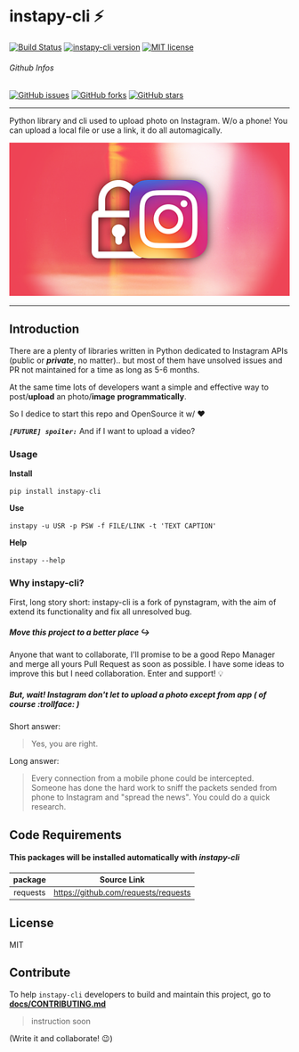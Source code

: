 # **instapy-cli** :zap:

[![Build Status](https://travis-ci.org/b3nab/instapy-cli.svg?branch=master)](https://travis-ci.org/b3nab/instapy-cli)
[![instapy-cli version](https://img.shields.io/pypi/v/instapy-cli.svg)](https://pypi.org/project/instapy-cli)
[![MIT license](https://img.shields.io/github/license/b3nab/instapy-cli.svg)](https://github.com/b3nab/instapy-cli/blob/master/LICENSE)

###### *Github Infos*
[![GitHub issues](https://img.shields.io/github/issues/b3nab/instapy-cli.svg)](https://github.com/b3nab/instapy-cli/issues)
[![GitHub forks](https://img.shields.io/github/forks/b3nab/instapy-cli.svg)](https://github.com/b3nab/instapy-cli/network)
[![GitHub stars](https://img.shields.io/github/stars/b3nab/instapy-cli.svg)](https://github.com/b3nab/instapy-cli/stargazers)

---

Python library and cli used to upload photo on Instagram. W/o a phone!
You can upload a local file or use a link, it do all automagically.

<p align="center">
  <img src="docs/instagram-private-banner.png" alt="instagram-private-api" width="650px">
</p>

---

## Introduction
There are a plenty of libraries written in Python dedicated to Instagram APIs (public or ***private***, no matter).. but most of them have unsolved issues and PR not maintained for a time as long as 5-6 months.

At the same time lots of developers want a simple and effective way to post/**upload** an photo/**image** **programmatically**.

So I dedice to start this repo and OpenSource it w/ :heart:


***`[FUTURE] spoiler:`*** And if I want to upload a video?


### Usage

**Install**

`pip install instapy-cli`

**Use**

`instapy -u USR -p PSW -f FILE/LINK -t 'TEXT CAPTION'`

**Help**

`instapy --help`

### Why instapy-cli?
First, long story short: instapy-cli is a fork of pynstagram, with the aim of extend its functionality and fix all unresolved bug.

##### Move this project to a better place :arrow_right_hook:
Anyone that want to collaborate, I'll promise to be a good Repo Manager and merge all yours Pull Request as soon as possible.
I have some ideas to improve this but I need collaboration. Enter and support! :bulb:

##### But, wait! Instagram don't let to upload a photo except from app ( of course :trollface: )
Short answer:
> Yes, you are right.

Long answer:
> Every connection from a mobile phone could be intercepted. Someone has done the hard work to sniff the packets sended from phone to Instagram and "spread the news". You could do a quick research.

## Code Requirements
#### This packages will be installed automatically with *instapy-cli*

| package     | Source Link |
| :---:       | :---: |
| requests    | https://github.com/requests/requests |

## License
MIT

## Contribute
To help `instapy-cli` developers to build and maintain this project, go to **[docs/CONTRIBUTING.md](/docs/CONTRIBUTING.md)**
> instruction soon

(Write it and collaborate! :wink:)
